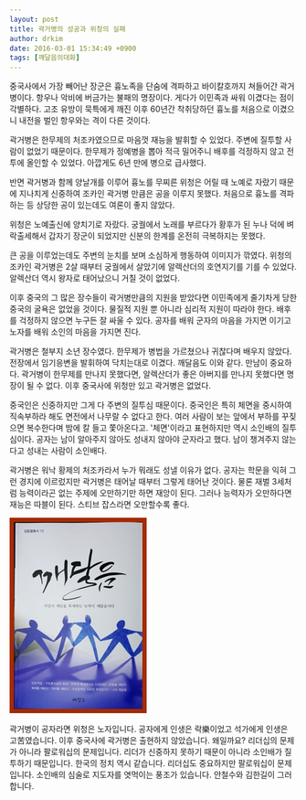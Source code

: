```yaml
---
layout: post
title: 곽거병의 성공과 위청의 실패
author: drkim
date: 2016-03-01 15:34:49 +0900
tags: [깨달음의대화]
---
```

중국사에서 가장 빼어난 장군은 흉노족을 단숨에 격파하고 바이칼호까지 쳐들어간 곽거병이다. 항우나 악비에 버금가는 불패의 명장이다. 게다가 이민족과 싸워 이겼다는 점이 각별하다. 고조 유방이 묵특에게 깨진 이후 60년간 착취당하던 흉노를 처음으로 이겼으니 내전을 벌인 항우와는 격이 다른 것이다. 

  


곽거병은 한무제의 처조카였으므로 마음껏 재능을 발휘할 수 있었다. 주변에 질투할 사람이 없었기 때문이다. 한무제가 정예병을 뽑아 적극 밀어주니 배후를 걱정하지 않고 전투에 올인할 수 있었다. 아깝게도 6년 만에 병으로 급사했다. 

  


반면 곽거병과 함께 양날개를 이루어 흉노를 무찌른 위청은 어릴 때 노예로 자랐기 때문에 지나치게 신중하여 조카인 곽거병 만큼은 공을 이루지 못했다. 처음으로 흉노를 격파하는 등 상당한 공이 있는데도 여론이 좋지 않았다. 

  


위청은 노예출신에 양치기로 자랐다. 궁궐에서 노래를 부르다가 황후가 된 누나 덕에 벼락출세해서 갑자기 장군이 되었지만 신분의 한계를 온전히 극복하지는 못했다. 

  


큰 공을 이루었는데도 주변의 눈치를 보며 소심하게 행동하여 이미지가 깎였다. 위청의 조카인 곽거병은 2살 때부터 궁궐에서 살았기에 알렉산더의 호연지기를 기를 수 있었다. 알렉산더 역시 왕자로 태어났으니 거칠 것이 없었다. 

  


이후 중국의 그 많은 장수들이 곽거병만큼의 지원을 받았다면 이민족에게 줄기차게 당한 중국의 굴욕은 없었을 것이다. 물질적 지원 뿐 아니라 심리적 지원이 따라야 한다. 배후를 걱정하지 않으면 누구든 잘 싸울 수 있다. 공자를 배워 군자의 마음을 가지면 이기고 노자를 배워 소인의 마음을 가지면 진다. 

  


곽거병은 철부지 소년 장수였다. 한무제가 병법을 가르쳤으나 귀찮다며 배우지 않았다. 전장에서 임기응변을 발휘하여 닥치는대로 이겼다. 깨달음도 이와 같다. 만남이 중요하다. 곽거병이 한무제를 만나지 못했다면, 알렉산더가 좋은 아버지를 만나지 못했다면 명장이 될 수 없다. 이후 중국사에 위청만 있고 곽거병은 없었다. 

  


중국인은 신중하지만 그게 다 주변의 질투심 때문이다. 중국인은 특히 체면을 중시하여 직속부하라 해도 면전에서 나무랄 수 없다고 한다. 여러 사람이 보는 앞에서 부하를 꾸짖으면 복수한다며 밤에 칼 들고 쫓아온다고. '체면'이라고 표현하지만 역시 소인배의 질투심이다. 공자는 남이 알아주지 않아도 성내지 않아야 군자라고 했다. 남이 챙겨주지 않는다고 성내는 사람이 소인배다.

  


곽거병은 워낙 황제의 처조카라서 누가 뭐래도 성낼 이유가 없다. 공자는 학문을 익혀 그런 경지에 이르렀지만 곽거병은 태어날 때부터 그렇게 태어난 것이다. 물론 재벌 3세처럼 능력이라곤 없는 주제에 오만하기만 하면 재앙이 된다. 그러나 능력자가 오만하다면 재능은 따블이 된다. 스티브 잡스라면 오만할수록 좋다. 

  


  



 ![](/files/attach/images/198/891/680/aDSC01523.JPG) 

  


곽거병이 공자라면 위청은 노자입니다. 공자에게 인생은 락樂이었고 석가에게 인생은 고苦였습니다. 이후 중국사에 곽거병은 출현하지 않았습니다. 왜일까요? 리더십의 문제가 아니라 팔로워십의 문제입니다. 리더가 신중하지 못하기 때문이 아니라 소인배가 질투하기 때문입니다. 한국의 정치 역시 같습니다. 리더십도 중요하지만 팔로워십이 문제입니다. 소인배의 심술로 지도자를 엿먹이는 풍조가 있습니다. 안철수와 김한길이 그러합니다.
